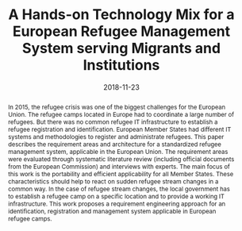---
abstract: In 2015, the refugee crisis was one of the biggest challenges for the European
  Union. The refugee camps located in Europe had to coordinate a large number of refugees.
  But there was no common refugee IT infrastructure to establish a refugee registration
  and identification. European Member States had different IT systems and methodologies
  to register and administrate refugees. This paper describes the requirement areas
  and architecture for a standardized refugee management system, applicable in the
  European Union. The requirement areas were evaluated through systematic literature
  review (including official documents from the European Commission) and interviews
  with experts. The main focus of this work is the portability and efficient applicability
  for all Member States. These characteristics should help to react on sudden refugee
  stream changes in a common way. In the case of refugee stream changes, the local
  government has to establish a refugee camp on a specific location and to provide
  a working IT infrastructure. This work proposes a requirement engineering approach
  for an identification, registration and management system applicable in European
  refugee camps.
authors:
- René Lamber
- Andreas Aigner
- Karin Kappel
- René Baranyi
- Thomas Grechenig
date: '2018-11-23'
featured: false
links:
- name: Publik
  url: https://publik.tuwien.ac.at/showentry.php?ID=277478&lang=2
publication_types:
- '1'
publishDate: '2018-11-23'
title: A Hands-on Technology Mix for a European Refugee Management System serving
  Migrants and Institutions
url_pdf: ''
---
